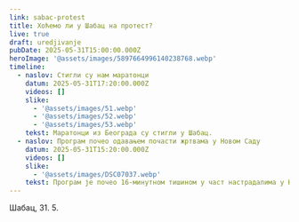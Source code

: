 ```yaml
---
link: sabac-protest
title: Хоћемо ли у Шабац на протест?
live: true
draft: uredjivanje
pubDate: 2025-05-31T15:00:00.000Z
heroImage: '@assets/images/5897664996140238768.webp'
timeline:
  - naslov: Стигли су нам маратонци
    datum: 2025-05-31T17:20:00.000Z
    videos: []
    slike:
      - '@assets/images/51.webp'
      - '@assets/images/52.webp'
      - '@assets/images/53.webp'
    tekst: Маратонци из Београда су стигли у Шабац.
  - naslov: Програм почео одавањем почасти жртвама у Новом Саду
    datum: 2025-05-31T15:20:00.000Z
    videos: []
    slike:
      - '@assets/images/DSC07037.webp'
    tekst: Програм је почео 16-минутном тишином у част настрадалима у Новом Саду. Након тога, Шабачки хор је отпевао Химну Србије.
---
```

Шабац, 31. 5.
